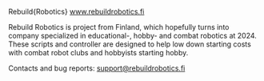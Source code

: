 Rebuild{Robotics}
www.rebuildrobotics.fi

Rebuild Robotics is project from Finland, which hopefully turns into company specialized in educational-, hobby- and combat robotics at 2024.
These scripts and controller are designed to help low down starting costs with combat robot clubs and hobbyists starting hobby.

Contacts and bug reports: support@rebuildrobotics.fi
